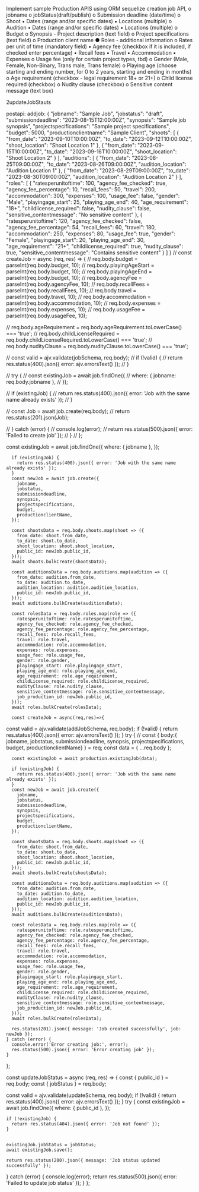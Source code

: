 Implement sample Production APIS using ORM sequelize
creation job API,
o jobname
o jobStatus(draft/publish)
o Submission deadline (date/time)
o Shoot
    ▪ Dates (range and/or specific dates)
    ▪ Locations (multiple)
o Audition
    ▪ Dates (range and/or specific dates)
    ▪ Locations (multiple)
o Budget
o Synopsis - Project description (text field)
o Project specifications (text field)
o Production client name
● Roles - additional information
o Rates per unit of time (mandatory field)
    ▪ Agency fee (checkbox if it is included, if checked enter percentage)
    ▪ Recall fees
    ▪ Travel
    ▪ Accommodation
    ▪ Expenses
o Usage fee (only for certain project types, tbd)
o Gender (Male, Female, Non-Binary, Trans male, Trans female)
o Playing age (choose starting and ending number, for 0 to 2 years, starting
and ending in months)
o Age requirement (checkbox - legal requirement 18+ or 21+)
o Child license required (checkbox)
o Nudity clause (checkbox)
o Sensitive content message (text box)

2updateJobStauts



postapi: addjob: 
{
  "jobname": "Sample Job",
  "jobstatus": "draft",
  "submissiondeadline": "2023-08-15T12:00:00Z", 
  "synopsis": "Sample job synopsis",
  "projectspecifications": "Sample project specifications", 
  "budget": 5000,
  "productionclientname": "Sample Client", 
  "shoots": [
    {
      "from_date": "2023-09-10T10:00:00Z",
      "to_date": "2023-09-12T10:00:00Z",
      "shoot_location": "Shoot Location 1"
    },
    {
      "from_date": "2023-09-15T10:00:00Z",
      "to_date": "2023-09-16T10:00:00Z",
      "shoot_location": "Shoot Location 2"
    }
  ],
  "auditions": [
    {
      "from_date": "2023-08-25T09:00:00Z",
      "to_date": "2023-08-26T09:00:00Z",
      "audition_location": "Audition Location 1"
    },
    {
      "from_date": "2023-08-29T09:00:00Z",
      "to_date": "2023-08-30T09:00:00Z",
      "audition_location": "Audition Location 2"
    }
  ],
  "roles": [
    {
      "ratesperunitoftime": 100, 
      "agency_fee_checked": true, 
      "agency_fee_percentage": 10,
      "recall_fees": 50,
      "travel": 200,
      "accommodation": 300,
      "expenses": 100,
      "usage_fee": false,
      "gender": "Male",
      "playingage_start": 25, 
      "playing_age_end": 40, 
      "age_requirement": "18+", 
      "childlicense_required": false, 
      "nudity_clause": false, 
      "sensitive_contentmessage": "No sensitive content"
    },
    {
      "ratesperunitoftime": 120,
      "agency_fee_checked": false,
      "agency_fee_percentage": 54,
      "recall_fees": 60,
      "travel": 180,
      "accommodation": 250,
      "expenses": 80,
      "usage_fee": true,
      "gender": "Female",
      "playingage_start": 20,
      "playing_age_end": 30,
      "age_requirement": "21+",
      "childlicense_required": true,
      "nudity_clause": true,
      "sensitive_contentmessage": "Contains sensitive content"
    }
  ]
}
// const createJob = async (req, res) => {
//   req.body.budget = parseInt(req.body.budget, 10);
//   req.body.playingAgeStart = parseInt(req.body.budget, 10);
//   req.body.playingAgeEnd = parseInt(req.body.budget, 10);
//   req.body.agencyFee = parseInt(req.body.agencyFee, 10);
//   req.body.recallFees = parseInt(req.body.recallFees, 10);
//   req.body.travel = parseInt(req.body.travel, 10);
//   req.body.accommodation = parseInt(req.body.accommodation, 10);
//   req.body.expenses = parseInt(req.body.expenses, 10);
//   req.body.usageFee = parseInt(req.body.usageFee, 10);

//   req.body.ageRequirement = req.body.ageRequirement.toLowerCase() === 'true';
//   req.body.childLicenseRequired = req.body.childLicenseRequired.toLowerCase() === 'true';
//   req.body.nudityClause = req.body.nudityClause.toLowerCase() === 'true';

//   const valid = ajv.validate(jobSchema, req.body);
//   if (!valid) {
//     return res.status(400).json({ error: ajv.errorsText() });
//   }
  
//   try {
//     const existingJob = await job.findOne({
//       where: { jobname: req.body.jobname },
//     });

//     if (existingJob) {
//       return res.status(400).json({ error: 'Job with the same name already exists' });
//     }

//     const Job = await job.create(req.body);
//     return res.status(201).json(Job);

//   } catch (error) {
//     console.log(error);
//     return res.status(500).json({ error: 'Failed to create job' });
//   }
// };

const existingJob = await job.findOne({
        where: { jobname },
      });
  
      if (existingJob) {
        return res.status(400).json({ error: 'Job with the same name already exists' });
      }
      const newJob = await job.create({
        jobname,
        jobstatus,
        submissiondeadline,
        synopsis,
        projectspecifications,
        budget,
        productionclientName,
      });

      const shootsData = req.body.shoots.map(shoot => ({
        from_date: shoot.from_date,
        to_date: shoot.to_date,
        shoot_location: shoot.shoot_location,
        public_id: newJob.public_id,           
      }));
      await shoots.bulkCreate(shootsData);

      const auditionsData = req.body.auditions.map(audition => ({
        from_date: audition.from_date,
        to_date: audition.to_date,
        audition_location: audition.audition_location,
        public_id: newJob.public_id,
      }));
      await auditions.bulkCreate(auditionsData);

      const rolesData = req.body.roles.map(role => ({
        ratesperunitoftime: role.ratesperunitoftime,
        agency_fee_checked: role.agency_fee_checked,
        agency_fee_percentage: role.agency_fee_percentage,
        recall_fees: role.recall_fees,
        travel: role.travel,
        accommodation: role.accommodation,
        expenses: role.expenses,
        usage_fee: role.usage_fee,
        gender: role.gender,
        playingage_start: role.playingage_start,
        playing_age_end: role.playing_age_end,
        age_requirement: role.age_requirement,
        childLicense_required: role.childLicense_required,
        nudityClause: role.nudity_clause,
        sensitive_contentmessage: role.sensitive_contentmessage,
        job_production_id: newJob.public_id,
      }));
      await roles.bulkCreate(rolesData);

      const createJob = async(req,res)=>{
  const valid = ajv.validate(addJobSchema, req.body);
    if (!valid) {
      return res.status(400).json({ error: ajv.errorsText() });
    }
    try {
      // const  { body:{ jobname, jobstatus, submissiondeadline, synopsis, projectspecifications, budget, productionclientName} } = req;
      const data = { ...req.body };
      
      const existingJob = await production.existingJob(data);
  
      if (existingJob) {
        return res.status(400).json({ error: 'Job with the same name already exists' });
      }
      const newJob = await job.create({
        jobname,
        jobstatus,
        submissiondeadline,
        synopsis,
        projectspecifications,
        budget,
        productionclientName,
      });

      const shootsData = req.body.shoots.map(shoot => ({
        from_date: shoot.from_date,
        to_date: shoot.to_date,
        shoot_location: shoot.shoot_location,
        public_id: newJob.public_id,           
      }));
      await shoots.bulkCreate(shootsData);

      const auditionsData = req.body.auditions.map(audition => ({
        from_date: audition.from_date,
        to_date: audition.to_date,
        audition_location: audition.audition_location,
        public_id: newJob.public_id,
      }));
      await auditions.bulkCreate(auditionsData);

      const rolesData = req.body.roles.map(role => ({
        ratesperunitoftime: role.ratesperunitoftime,
        agency_fee_checked: role.agency_fee_checked,
        agency_fee_percentage: role.agency_fee_percentage,
        recall_fees: role.recall_fees,
        travel: role.travel,
        accommodation: role.accommodation,
        expenses: role.expenses,
        usage_fee: role.usage_fee,
        gender: role.gender,
        playingage_start: role.playingage_start,
        playing_age_end: role.playing_age_end,
        age_requirement: role.age_requirement,
        childLicense_required: role.childLicense_required,
        nudityClause: role.nudity_clause,
        sensitive_contentmessage: role.sensitive_contentmessage,
        job_production_id: newJob.public_id,
      }));
      await roles.bulkCreate(rolesData);

      res.status(201).json({ message: 'Job created successfully', job: newJob });
    } catch (error) {
      console.error('Error creating job:', error);
      res.status(500).json({ error: 'Error creating job' });
    }
};


const updateJobStatus = async (req, res) => {
  const { public_id } = req.body;
  const { jobStatus } = req.body;

  const valid = ajv.validate(updateSchema, req.body);
  if (!valid) {
    return res.status(400).json({ error: ajv.errorsText() });
  }
  try {
    const existingJob = await job.findOne({
      where: { public_id },
    });

    if (!existingJob) {
      return res.status(404).json({ error: 'Job not found' });
    }

   
    existingJob.jobStatus = jobStatus;
    await existingJob.save();

    return res.status(200).json({ message: 'Job status updated successfully' });
  } catch (error) {
    console.log(error);
    return res.status(500).json({ error: 'Failed to update job status' });
  }
};
